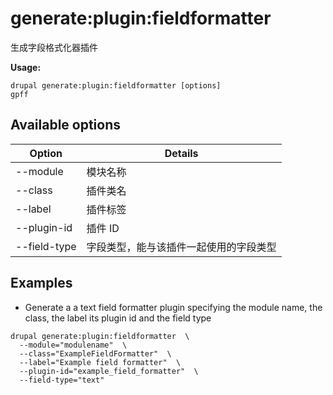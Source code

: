 # generate:plugin:fieldformatter
生成字段格式化器插件

**Usage:**
```
drupal generate:plugin:fieldformatter [options]
gpff
```

## Available options
Option | Details
-------|-------------
--module | 模块名称
--class | 插件类名
--label | 插件标签
--plugin-id | 插件 ID
--field-type | 字段类型，能与该插件一起使用的字段类型

## Examples
* Generate a a text field formatter plugin specifying the module name, the class, the label its plugin id and the field type
```
drupal generate:plugin:fieldformatter  \
  --module="modulename"  \
  --class="ExampleFieldFormatter"  \
  --label="Example field formatter"  \
  --plugin-id="example_field_formatter"  \
  --field-type="text"
```

